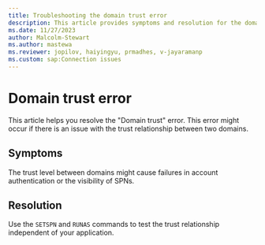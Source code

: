 ```yaml
---
title: Troubleshooting the domain trust error 
description: This article provides symptoms and resolution for the domain trust error.
ms.date: 11/27/2023
author: Malcolm-Stewart
ms.author: mastewa
ms.reviewer: jopilov, haiyingyu, prmadhes, v-jayaramanp
ms.custom: sap:Connection issues
---
```


# Domain trust error

This article helps you resolve the "Domain trust" error. This error might occur if there is an issue with the trust relationship between two domains.

## Symptoms

The trust level between domains might cause failures in account authentication or the visibility of SPNs.

## Resolution

Use the `SETSPN` and `RUNAS` commands to test the trust relationship independent of your application.

